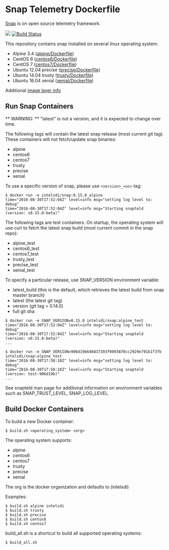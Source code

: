 # Snap Telemetry Dockerfile

[Snap](http://snap-telemetry.io/) is on open source telemetry framework.

[![](https://images.microbadger.com/badges/image/intelsdi/snap.svg)](http://microbadger.com/images/intelsdi/snap)
[![Build Status](https://travis-ci.org/intelsdi-x/snap-docker.svg?branch=master)](https://travis-ci.org/intelsdi-x/snap-docker)

This repository contains snap installed on several linux operating system. 

* Alpine 3.4 ([alpine/Dockerfile](https://github.com/intelsdi-x/snap-docker/blob/master/alpine/Dockerfile))
* CentOS 6 ([centos6/Dockerfile](https://github.com/intelsdi-x/snap-docker/blob/master/centos6/Dockerfile))
* CentOS 7 ([centos7/Dockerfile](https://github.com/intelsdi-x/snap-docker/blob/master/centos7/Dockerfile))
* Ubuntu 12.04 precise ([precise/Dockerfile](https://github.com/intelsdi-x/snap-docker/blob/master/precise/Dockerfile))
* Ubuntu 14.04 trusty ([trusty/Dockerfile](https://github.com/intelsdi-x/snap-docker/blob/master/trusty/Dockerfile))
* Ubuntu 16.04 xenial ([xenial/Dockerfile](https://github.com/intelsdi-x/snap-docker/blob/master/xenial/Dockerfile))

Additional [image layer info](https://microbadger.com/#/images/intelsdi/snap)

## Run Snap Containers

** WARNING: ** "latest" is not a version, and it is expected to change over time.

The following tags will contain the latest snap release (most current git tag). These containers will not fetch/update snap binaries:

* alpine
* centos6
* centos7
* trusty
* precise
* xenial

To use a specific version of snap, please use `<version>_<os>` tag:

```
$ docker run -e intelsdi/snap:0.15.0_alpine
time="2016-08-30T17:52:04Z" level=info msg="setting log level to: debug"
time="2016-08-30T17:52:04Z" level=info msg="Starting snapteld (version: v0.15.0-beta)"
```

The following tags are test containers. On startup, the operating system will use curl to fetch the latest snap build (most current commit in the snap repo):

* alpine_test
* centos6_test
* centos7_test
* trusty_test
* precise_test
* xenial_test

To specify a particular release, use SNAP_VERSION environment variable:

* latest_build (this is the default, which retrieves the latest build from snap master branch)
* latest (the latest git tag)
* version (git tag > 0.14.0)
* full git sha

```
$ docker run -e SNAP_VERSION=0.15.0 intelsdi/snap:alpine_test
time="2016-08-30T17:52:04Z" level=info msg="setting log level to: debug"
time="2016-08-30T17:52:04Z" level=info msg="Starting snapteld (version: v0.15.0-beta)"
...
```

```
$ docker run -e SNAP_VERSION=906d19b646837393f9893870cc2929e791b1f3fb intelsdi/snap:alpine_test
time="2016-08-30T17:58:10Z" level=info msg="setting log level to: debug"
time="2016-08-30T17:58:10Z" level=info msg="Starting snapteld (version: test-906d19b)"
...
```

See snapteld man page for additional information on environment variables such as SNAP_TRUST_LEVEL, SNAP_LOG_LEVEL.

## Build Docker Containers

To build a new Docker container:
```
$ build.sh <operating_system> <org>
```

The operating system supports:
* alpine
* centos6
* centos7
* trusty
* precise
* xenial

The org is the docker organization and defaults to (intelsdi)

Examples:

```
$ build.sh alpine intelsdi
$ build.sh trusty
$ build.sh precise
$ build.sh centos6
$ build.sh centos7
```

build_all.sh is a shortcut to build all supported operating systems:

```
$ build_all.sh
```
